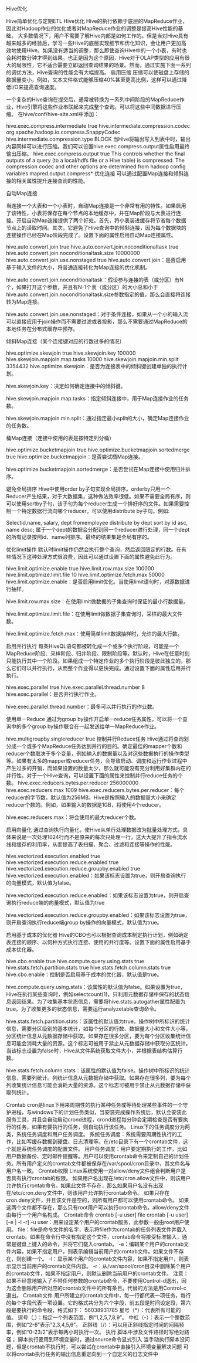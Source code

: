 Hive优化

Hive简单优化与定期ETL
Hive优化
Hive的执行依赖于底层的MapReduce作业，因此对Hadoop作业的优化或者对MapReduce作业的调整是提高Hive性能的基础。
大多数情况下，用户不需要了解Hive内部是如何工作的。但是当对Hive具有越来越多的经验后，学习一些Hive的底层实现细节和优化知识，会让用户更加高效地使用Hive。如果没有适当的调整，那么即使查询Hive中的一个小表，有时也会耗时数分钟才得到结果。也正是因为这个原因，Hive对于OLAP类型的应用有很大的局限性，它不适合需要立即返回查询结果的场景。然而，通过实施下面一系列的调优方法，Hive查询的性能会有大幅提高。
启用压缩
压缩可以使磁盘上存储的数据量变小，例如，文本文件格式能够压缩40%甚至更高比例，这样可以通过降低I/O来提高查询速度。

一个复杂的Hive查询在提交后，通常被转换为一系列中间阶段的MapReduce作业，Hive引擎将这些作业串联起来完成整个查询。可以将这些中间数据进行压缩。
在hive/conf/hive-site.xml中添加：

<!-- Hive 压缩设置 -->
<property>
    <name>hive.exec.compress.intermediate</name>
    <value>true</value>
</property>
<property>
    <name>hive.intermediate.compression.codec</name>
    <value>org.apache.hadoop.io.compress.SnappyCodec</value>
<description/>
</property>
<property>
    <name>hive.intermediate.compression.type</name>
    <value>BLOCK</value>
</property>
当Hive将输出写入到表中时，输出内容同样可以进行压缩。我们可以设置hive.exec.compress.output属性启用最终输出压缩。

<!-- Hive 输出压缩 -->
<property>
    <name>hive.exec.compress.output</name>
    <value>true</value>
    <description> This controls whether the final outputs of a query (to a local/hdfs file or a Hive table) is compressed. The compression codec and other options are determined from hadoop config variables mapred.output.compress* 
    </description>
</property>
优化连接
可以通过配置Map连接和倾斜连接的相关属性提升连接查询的性能。

自动Map连接

当连接一个大表和一个小表时，自动Map连接是一个非常有用的特性。如果启用了该特性，小表将保存在每个节点的本地缓存中，并在Map阶段与大表进行连接。开启自动Map连接提供了两个好处。首先，将小表装进缓存将节省每个数据节点上的读取时间。其次，它避免了Hive查询中的倾斜连接，因为每个数据块的连接操作已经在Map阶段完成了。设置下面的属性启用自动Map连接属性。

<!-- 自动map连接 -->
<property>
    <name>hive.auto.convert.join</name>
    <value>true</value>
</property>
<property>
    <name>hive.auto.convert.join.noconditionaltask</name>
    <value>true</value>
</property>
<property>
    <name>hive.auto.convert.join.noconditionaltask.size</name>
    <value>10000000</value>
</property>
<property>
    <name>hive.auto.convert.join.use.nonstaged</name>
    <value>true</value>
</property>
hive.auto.convert.join：是否启用基于输入文件的大小，将普通连接转化为Map连接的优化机制。

hive.auto.convert.join.noconditionaltask：假设参与连接的表（或分区）有N个，如果打开这个参数，并且有N-1个表（或分区）的大小总和小于hive.auto.convert.join.noconditionaltask.size参数指定的值，那么会直接将连接转为Map连接。

hive.auto.convert.join.use.nonstaged：对于条件连接，如果从一个小的输入流可以直接应用于join操作而不需要过滤或者投影，那么不需要通过MapReduce的本地任务在分布式缓存中预存。

倾斜Map连接（某个连接键对应的行数过多的情况）

<property>
    <name>hive.optimize.skewjoin</name>
    <value>true</value>
</property>
<property>
    <name>hive.skewjoin.key</name>
    <value>100000</value>
</property>
<property>
    <name>hive.skewjoin.mapjoin.map.tasks</name>
    <value>10000</value>
</property>
<property>
    <name>hive.skewjoin.mapjoin.min.split</name>
    <value>3354432</value>
</property>
hive.optimize.skewjoin：是否为连接表中的倾斜键创建单独的执行计划。

hive.skewjoin.key：决定如何确定连接中的倾斜键。

hive.skewjoin.mapjoin.map.tasks：指定倾斜连接中，用于Map连接作业的任务数。

hive.skewjoin.mapjoin.min.split：通过指定最小split的大小，确定Map连接作业的任务数。

桶Map连接（连接中使用的表是按特定列分桶）

<property>
    <name>hive.optimize.bucketmapjoin</name>
    <value>true</value>
</property>
<property>
    <name>hive.optimize.bucketmapjoin.sortedmerge</name>
    <value>true</value>
</property>
hive.optimize.bucketmapjoin：是否尝试桶Map连接。

hive.optimize.bucketmapjoin.sortedmerge：是否尝试在Map连接中使用归并排序。

避免全局排序
Hive中使用order by子句实现全局排序。orderby只用一个Reducer产生结果，对于大数据集，这种做法效率很低。如果不需要全局有序，则可以使用sortby子句，该子句为每个reducer生成一个排好序的文件。如果需要控制一个特定数据行流向哪个reducer，可以使用distribute by子句。例如:

Selectid,name, salary, dept fromemployee
distribute by dept sort by id asc, name desc;
属于一个dept的数据会分配到同一个reducer进行处理，同一个dept的所有记录按照id、name列排序。最终的结果集是全局有序的。

优化limit操作
默认时limit操作仍然会执行整个查询，然后返回限定的行数。在有些情况下这种处理方式很浪费，因此可以通过设置下面的属性避免此行为。

<property>
    <name>hive.limit.optimize.enable</name>
    <value>true</value>
</property>
<property>
    <name>hive.limit.row.max.size</name>
    <value>100000</value>
</property>
<property>
    <name>hive.limit.optimize.limit.file</name>
    <value>10</value>
</property>
<property>
    <name>hive.limit.optimize.fetch.max</name>
    <value>50000</value>
</property>
hive.limit.optimize.enable：是否启用limit优化。当使用limit语句时，对源数据进行抽样。

hive.limit.row.max.size：在使用limit做数据的子集查询时保证的最小行数据量。

hive.limit.optimize.limit.file：在使用limit做数据子集查询时，采样的最大文件数。

hive.limit.optimize.fetch.max：使用简单limit数据抽样时，允许的最大行数。

启用并行执行
每条HiveQL语句都被转化成一个或多个执行阶段，可能是一个MapReduce阶段、采样阶段、归并阶段、限制阶段等。默认时，Hive在任意时刻只能执行其中一个阶段。如果组成一个特定作业的多个执行阶段是彼此独立的，那么它们可以并行执行，从而整个作业得以更快完成。通过设置下面的属性启用并行执行。

<property>
    <name>hive.exec.parallel</name>
    <value>true</value>
</property>
<property>
    <name>hive.exec.parallel.thread.number</name>
    <value>8</value>
</property>
hive.exec.parallel：是否并行执行作业。

hive.exec.parallel.thread.number：最多可以并行执行的作业数。

使用单一Reduce
通过为group by操作开启单一reduce任务属性，可以将一个查询中的多个group by操作联合在一起发送给单一MapReduce作业。

<property>
    <name>hive.multigroupby.singlereducer</name>
    <value>true</value>
</property>
控制并行Reduce任务
Hive通过将查询划分成一个或多个MapReduce任务达到并行的目的。确定最佳的mapper个数和reducer个数取决于多个变量，例如输入的数据量以及对这些数据执行的操作类型等。如果有太多的mapper或reducer任务，会导致启动、调度和运行作业过程中产生过多的开销，而如果设置的数量太少，那么就可能没有充分利用好集群内在的并行性。对于一个Hive查询，可以设置下面的属性来控制并行reduce任务的个数。

<property>
    <name>hive.exec.reducers.bytes.per.reducer</name>
    <value>256000000</value>
</property>
<property>
    <name>hive.exec.reducers.max</name>
    <value>1009</value>
</property>
hive.exec.reducers.bytes.per.reducer：每个reducer的字节数，默认值为256MB。Hive是按照输入的数据量大小来确定reducer个数的。例如，如果输入的数据是1GB，将使用4个reducer。

hive.exec.reducers.max：将会使用的最大reducer个数。

启用向量化
通过查询执行向量化，使Hive从单行处理数据改为批量处理方式，具体来说是一次处理1024行而不是原来的每次只处理一行，这大大提升了指令流水线和缓存的利用率，从而提高了表扫描、聚合、过滤和连接等操作的性能。

<property>
    <name>hive.vectorized.execution.enabled</name>
    <value>true</value>
</property>
<property>
    <name>hive.vectorized.execution.reduce.enabled</name>
    <value>true</value>
</property>
<property>
    <name>hive.vectorized.execution.reduce.groupby.enabled</name>
    <value>true</value>
</property>
hive.vectorized.execution.enabled：如果该标志设置为true，则开启查询执行的向量模式，默认值为false。

hive.vectorized.execution.reduce.enabled：如果该标志设置为true，则开启查询执行reduce端的向量模式，默认值为true

hive.vectorized.execution.reduce.groupby.enabled：如果该标志设置为true，则开启查询执行reduce端group by操作的向量模式，默认值为true。

启用基于成本的优化器
Hive的CBO也可以根据查询成本制定执行计划，例如确定表连接的顺序、以何种方式执行连接、使用的并行度等。设置下面的属性启用基于成本优化器。

<property>
    <name>hive.cbo.enable</name>
    <value>true</value>
</property>
<property>
    <name>hive.compute.query.using.stats</name>
    <value>true</value>
</property>
<property>
    <name>hive.stats.fetch.partition.stats</name>
    <value>true</value>
</property>
<property>
    <name>hive.stats.fetch.column.stats</name>
    <value>true</value>
</property>
hive.cbo.enable：控制是否启用基于成本的优化器，默认值是true。

hive.compute.query.using.stats：该属性的默认值为false。如果设置为true，Hive在执行某些查询时，例如selectcount(1)，只利用元数据存储中保存的状态信息返回结果。为了收集基本状态信息，需要将hive.stats.autogather属性配置为true。为了收集更多的状态信息，需要运行analyzetable查询命令。

hive.stats.fetch.partition.stats：该属性的默认值为true。操作树中所标识的统计信息，需要分区级别的基本统计，如每个分区的行数、数据量大小和文件大小等。分区统计信息从元数据存储中获取。如果存在很多分区，要为每个分区收集统计信息可能会消耗大量的资源。这个标志可被用于禁止从元数据存储中获取分区统计。当该标志设置为false时，Hive从文件系统获取文件大小，并根据表结构估算行数。

hive.stats.fetch.column.stats：该属性的默认值为false。操作树中所标识的统计信息，需要列统计。列统计信息从元数据存储中获取。如果存在很多列，要为每个列收集统计信息可能会消耗大量的资源。这个标志可被用于禁止从元数据存储中获取列统计。

Crontab
cron是linux下用来周期性的执行某种任务或等待处理某些事件的一个守护进程，与windows下的计划任务类似，当安装完成操作系统后，默认会安装此服务工具，并且会自动启动crond进程，crond进程每分钟会定期检查是否有要执行的任务，如果有要执行的任务，则自动执行该任务。
Linux下的任务调度分为两类，系统任务调度和用户任务调度。
系统任务调度：系统需要周期性执行的工作，比如写缓存数据到硬盘、日志清理等。在/etc目录下有一个crontab文件，这个就是系统任务调度的配置文件。
用户任务调度：用户要定期执行的工作，比如用户数据备份、定时邮件提醒等。用户可以使用crontab命令来定制自己的计划任务。所有用户定义的crontab文件都被保存在/var/spool/cron目录中，其文件名与用户名一致。
Crontab权限
Linux系统使用一对allow/deny文件组合判断用户是否具有执行crontab的权限。
如果用户名出现在/etc/cron.allow文件中，则该用户允许执行crontab命令。如果此文件不存在，那么如果用户名没有出现在/etc/cron.deny文件中，则该用户允许执行crontab命令。
如果只存在cron.deny文件，并且该文件是空的，则所有用户都可以使用crontab命令。
如果这两个文件都不存在，那么只有root用户可以执行crontab命令。allow/deny文件由每行一个用户名构成。
Crontab命令
crontab [-u user] file
crontab [-u user] [-e | -l -r]
-u user：用来设定某个用户的crontab服务，此参数一般由root用户使用。
file：file是命令文件的名字，表示将file作为crontab的任务列表文件并载入crontab。如果在命令行中没有指定这个文件，crontab命令将接受标准输入，通常是键盘上键入的命令，并将它们载入crontab。
-e：编辑某个用户的crontab文件内容。如果不指定用户，则表示编辑当前用户的crontab文件。如果文件不存在，则创建一个。
-l：显示某个用户的crontab文件内容，如果不指定用户，则表示显示当前用户的crontab文件内容。
-r：从/var/spool/cron目录中删除某个用户的crontab文件，如果不指定用户，则默认删除当前用户的crontab文件。
注意： 如果不经意地输入了不带任何参数的crontab命令，不要使用Control-d退出，因为这会删除用户所对应的crontab文件中的所有条目。代替的方法是用Control-c退出。
Crontab文件
用户所建立的crontab文件中，每一行都代表一项任务，每行的每个字段代表一项设置。它的格式共分为六个字段，前五段是时间设定段，第六段是要执行的命令段，格式如下：
56038931785
星号（*）：代表所有可能的值。
逗号（,）：指定一个列表范围，例“1,2,5,7,8,9”。
中杠（-）：表示一个整数范围，例如“2-6”表示“2,3,4,5,6”。
正斜线（/）：可以用正斜线指定时间的间隔频率，例如“0-23/2”表示每两小时执行一次。
执行
脚本中涉及文件路径时写绝对路径；
脚本执行要用到环境变量时，通过source命令显式引入
当手动执行脚本没问题，但是crontab不执行时，可以尝试在crontab中直接引入环境变量解决问题
可以将crontab执行任务的输出信息重定向到一个自定义的日志文件中